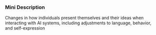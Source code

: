 ### Mini Description

Changes in how individuals present themselves and their ideas when interacting with AI systems, including adjustments to language, behavior, and self-expression
